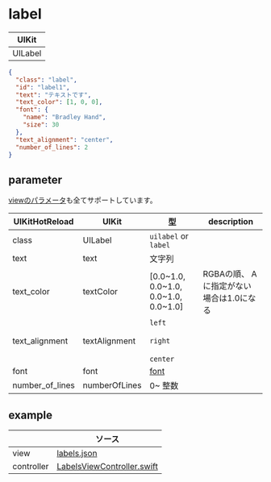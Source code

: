 # label

| UIKit |
| ---- |
| UILabel |

```json
{
  "class": "label",
  "id": "label1",
  "text": "テキストです",
  "text_color": [1, 0, 0],
  "font": {
    "name": "Bradley Hand",
    "size": 30
  },
  "text_alignment": "center",
  "number_of_lines": 2
}
```

## parameter

[viewのパラメータ](2-2.view.md#parameter)も全てサポートしています。

|  UIKitHotReload | UIKit  | 型 | description |
| ---- | ---- | ---- | ---- |
| class | UILabel | `uilabel` or `label` | |
| text | text | 文字列 | |
| text_color | textColor | [0.0\~1.0, 0.0\~1.0, 0.0\~1.0, 0.0\~1.0] | RGBAの順、 Aに指定がない場合は1.0になる |
| text_alignment | textAlignment | `left` <br><br> `right` <br><br> `center` | |
| font | font | [font](2-999.parameter.md#font) | | 
| number_of_lines | numberOfLines | 0\~ 整数| |


## example

| | ソース |
| ---- | ---- | 
| view | [labels.json](../Example/UIKitHotReload/views/labels.json) |
| controller | [LabelsViewController.swift](../Example/UIKitHotReload/ViewController/LabelsViewController.swift) |



